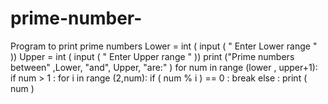 # prime-number-
Program to print prime numbers 
Lower = int ( input ( " Enter Lower range " ))
Upper = int ( input ( " Enter Upper range " ))
print ("Prime numbers between" ,Lower, "and", Upper, "are:" )
for num in range (lower , upper+1):
    if num > 1 :
        for i in range (2,num):
             if ( num % i ) == 0 :
                  break
        else :
             print ( num )
